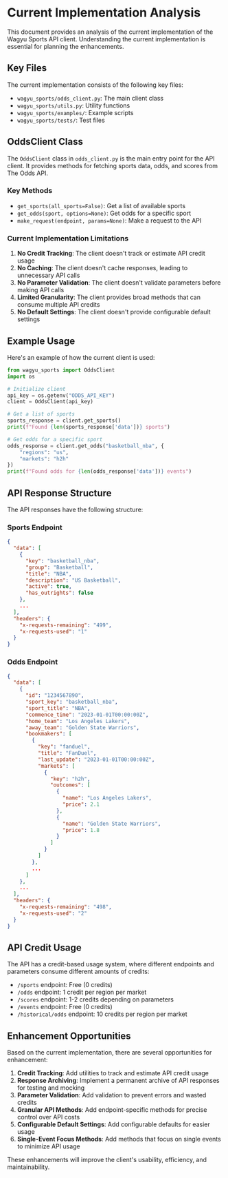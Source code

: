 # Current Implementation Analysis

This document provides an analysis of the current implementation of the Wagyu Sports API client. Understanding the current implementation is essential for planning the enhancements.

## Key Files

The current implementation consists of the following key files:

- `wagyu_sports/odds_client.py`: The main client class
- `wagyu_sports/utils.py`: Utility functions
- `wagyu_sports/examples/`: Example scripts
- `wagyu_sports/tests/`: Test files

## OddsClient Class

The `OddsClient` class in `odds_client.py` is the main entry point for the API client. It provides methods for fetching sports data, odds, and scores from The Odds API.

### Key Methods

- `get_sports(all_sports=False)`: Get a list of available sports
- `get_odds(sport, options=None)`: Get odds for a specific sport
- `make_request(endpoint, params=None)`: Make a request to the API

### Current Implementation Limitations

1. **No Credit Tracking**: The client doesn't track or estimate API credit usage
2. **No Caching**: The client doesn't cache responses, leading to unnecessary API calls
3. **No Parameter Validation**: The client doesn't validate parameters before making API calls
4. **Limited Granularity**: The client provides broad methods that can consume multiple API credits
5. **No Default Settings**: The client doesn't provide configurable default settings

## Example Usage

Here's an example of how the current client is used:

```python
from wagyu_sports import OddsClient
import os

# Initialize client
api_key = os.getenv("ODDS_API_KEY")
client = OddsClient(api_key)

# Get a list of sports
sports_response = client.get_sports()
print(f"Found {len(sports_response['data'])} sports")

# Get odds for a specific sport
odds_response = client.get_odds("basketball_nba", {
    "regions": "us",
    "markets": "h2h"
})
print(f"Found odds for {len(odds_response['data'])} events")
```

## API Response Structure

The API responses have the following structure:

### Sports Endpoint

```json
{
  "data": [
    {
      "key": "basketball_nba",
      "group": "Basketball",
      "title": "NBA",
      "description": "US Basketball",
      "active": true,
      "has_outrights": false
    },
    ...
  ],
  "headers": {
    "x-requests-remaining": "499",
    "x-requests-used": "1"
  }
}
```

### Odds Endpoint

```json
{
  "data": [
    {
      "id": "1234567890",
      "sport_key": "basketball_nba",
      "sport_title": "NBA",
      "commence_time": "2023-01-01T00:00:00Z",
      "home_team": "Los Angeles Lakers",
      "away_team": "Golden State Warriors",
      "bookmakers": [
        {
          "key": "fanduel",
          "title": "FanDuel",
          "last_update": "2023-01-01T00:00:00Z",
          "markets": [
            {
              "key": "h2h",
              "outcomes": [
                {
                  "name": "Los Angeles Lakers",
                  "price": 2.1
                },
                {
                  "name": "Golden State Warriors",
                  "price": 1.8
                }
              ]
            }
          ]
        },
        ...
      ]
    },
    ...
  ],
  "headers": {
    "x-requests-remaining": "498",
    "x-requests-used": "2"
  }
}
```

## API Credit Usage

The API has a credit-based usage system, where different endpoints and parameters consume different amounts of credits:

- `/sports` endpoint: Free (0 credits)
- `/odds` endpoint: 1 credit per region per market
- `/scores` endpoint: 1-2 credits depending on parameters
- `/events` endpoint: Free (0 credits)
- `/historical/odds` endpoint: 10 credits per region per market

## Enhancement Opportunities

Based on the current implementation, there are several opportunities for enhancement:

1. **Credit Tracking**: Add utilities to track and estimate API credit usage
2. **Response Archiving**: Implement a permanent archive of API responses for testing and mocking
3. **Parameter Validation**: Add validation to prevent errors and wasted credits
4. **Granular API Methods**: Add endpoint-specific methods for precise control over API costs
5. **Configurable Default Settings**: Add configurable defaults for easier usage
6. **Single-Event Focus Methods**: Add methods that focus on single events to minimize API usage

These enhancements will improve the client's usability, efficiency, and maintainability.
